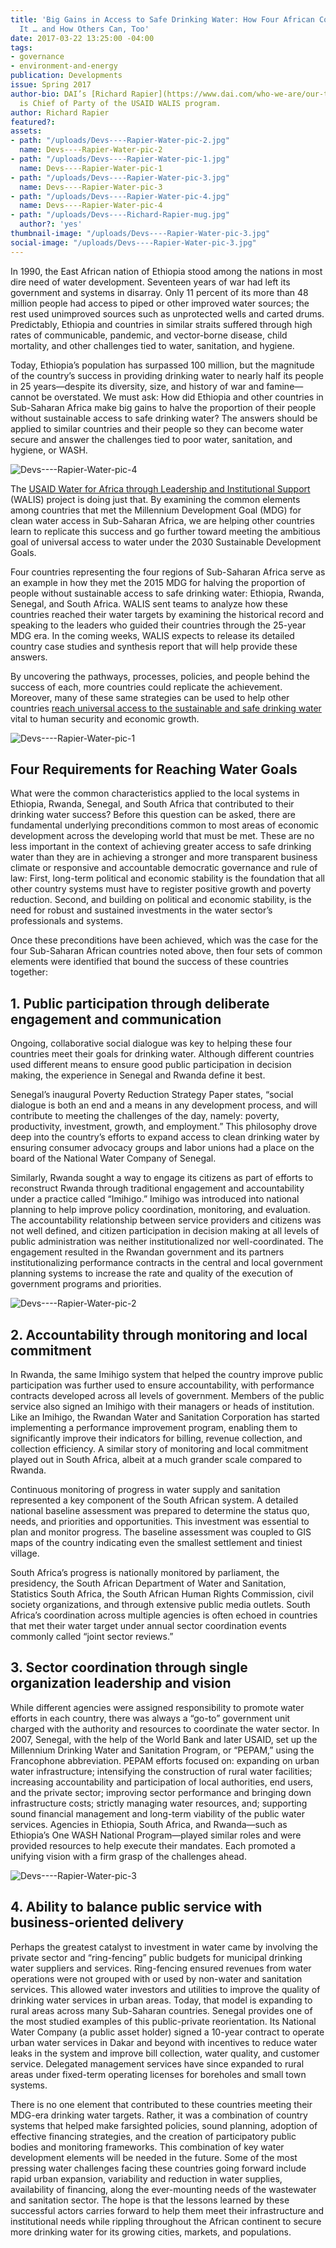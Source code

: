 ```yaml
---
title: 'Big Gains in Access to Safe Drinking Water: How Four African Countries Did
  It … and How Others Can, Too'
date: 2017-03-22 13:25:00 -04:00
tags:
- governance
- environment-and-energy
publication: Developments
issue: Spring 2017
author-bio: DAI’s [Richard Rapier](https://www.dai.com/who-we-are/our-team/richard-rapier)
  is Chief of Party of the USAID WALIS program.
author: Richard Rapier
featured?: 
assets:
- path: "/uploads/Devs----Rapier-Water-pic-2.jpg"
  name: Devs----Rapier-Water-pic-2
- path: "/uploads/Devs----Rapier-Water-pic-1.jpg"
  name: Devs----Rapier-Water-pic-1
- path: "/uploads/Devs----Rapier-Water-pic-3.jpg"
  name: Devs----Rapier-Water-pic-3
- path: "/uploads/Devs----Rapier-Water-pic-4.jpg"
  name: Devs----Rapier-Water-pic-4
- path: "/uploads/Devs----Richard-Rapier-mug.jpg"
  author?: 'yes'
thumbnail-image: "/uploads/Devs----Rapier-Water-pic-3.jpg"
social-image: "/uploads/Devs----Rapier-Water-pic-3.jpg"
---
```


In 1990, the East African nation of Ethiopia stood among the nations in most dire need of water development. Seventeen years of war had left its government and systems in disarray. Only 11 percent of its more than 48 million people had access to piped or other improved water sources; the rest used unimproved sources such as unprotected wells and carted drums. Predictably, Ethiopia and countries in similar straits suffered through high rates of communicable, pandemic, and vector-borne disease, child mortality, and other challenges tied to water, sanitation, and hygiene.




Today, Ethiopia’s population has surpassed 100 million, but the magnitude of the country’s success in providing drinking water to nearly half its people in 25 years—despite its diversity, size, and history of war and famine—cannot be overstated. We must ask: How did Ethiopia and other countries in Sub-Saharan Africa make big gains to halve the proportion of their people without sustainable access to safe drinking water? The answers should be applied to similar countries and their people so they can become water secure and answer the challenges tied to poor water, sanitation, and hygiene, or WASH.

![Devs----Rapier-Water-pic-4](/uploads/Devs----Rapier-Water-pic-4.jpg "USAID Ethiopia Urban Gardens Program. Photo: Nico Parkinson.") 

The [USAID Water for Africa through Leadership and Institutional Support](https://www.dai.com/our-work/projects/worldwide-water-africa-through-leadership-and-institutional-support-walis) (WALIS) project is doing just that. By examining the common elements among countries that met the Millennium Development Goal (MDG) for clean water access in Sub-Saharan Africa, we are helping other countries learn to replicate this success and go further toward meeting the ambitious goal of universal access to water under the 2030 Sustainable Development Goals. 

Four countries representing the four regions of Sub-Saharan Africa serve as an example in how they met the 2015 MDG for halving the proportion of people without sustainable access to safe drinking water: Ethiopia, Rwanda, Senegal, and South Africa. WALIS sent teams to analyze how these countries reached their water targets by examining the historical record and speaking to the leaders who guided their countries through the 25-year MDG era. In the coming weeks, WALIS expects to release its detailed country case studies and synthesis report that will help provide these answers.

By uncovering the pathways, processes, policies, and people behind the success of each, more countries could replicate the achievement. Moreover, many of these same strategies can be used to help other countries [reach universal access to the sustainable and safe drinking water](http://dai-global-developments.com/articles/clean-water-for-all-by-2030-no-really/) vital to human security and economic growth.

![Devs----Rapier-Water-pic-1](/uploads/Devs----Rapier-Water-pic-1.jpg "In Senegal. Photo: Ariadne Van Zandbergen.") 

## Four Requirements for Reaching Water Goals

What were the common characteristics applied to the local systems in Ethiopia, Rwanda, Senegal, and South Africa that contributed to their drinking water success? Before this question can be asked, there are fundamental underlying preconditions common to most areas of economic development across the developing world that must be met. These are no less important in the context of achieving greater access to safe drinking water than they are in achieving a stronger and more transparent business climate or responsive and accountable democratic governance and rule of law: First, long-term political and economic stability is the foundation that all other country systems must have to register positive growth and poverty reduction. Second, and building on political and economic stability, is the need for robust and sustained investments in the water sector’s professionals and systems.

Once these preconditions have been achieved, which was the case for the four Sub-Saharan African countries noted above, then four sets of common elements were identified that bound the success of these countries together:

## 1. Public participation through deliberate engagement and communication

Ongoing, collaborative social dialogue was key to helping these four countries meet their goals for drinking water. Although different countries used different means to ensure good public participation in decision making, the experience in Senegal and Rwanda define it best.  

Senegal’s inaugural Poverty Reduction Strategy Paper states, “social dialogue is both an end and a means in any development process, and will contribute to meeting the challenges of the day, namely: poverty, productivity, investment, growth, and employment.” This philosophy drove deep into the country’s efforts to expand access to clean drinking water by ensuring consumer advocacy groups and labor unions had a place on the board of the National Water Company of Senegal.

Similarly, Rwanda sought a way to engage its citizens as part of efforts to reconstruct Rwanda through traditional engagement and accountability under a practice called “Imihigo.” Imihigo was introduced into national planning to help improve policy coordination, monitoring, and evaluation. The accountability relationship between service providers and citizens was not well defined, and citizen participation in decision making at all levels of public administration was neither institutionalized nor well-coordinated. The engagement resulted in the Rwandan government and its partners institutionalizing performance contracts in the central and local government planning systems to increase the rate and quality of the execution of government programs and priorities.

![Devs----Rapier-Water-pic-2](/uploads/Devs----Rapier-Water-pic-2.jpg "Latrine built under the DAI-led USAID Burundi Agribusiness Program.") 
  
## 2. Accountability through monitoring and local commitment

In Rwanda, the same Imihigo system that helped the country improve public participation was further used to ensure accountability, with performance contracts developed across all levels of government. Members of the public service also signed an Imihigo with their managers or heads of institution. Like an Imihigo, the Rwandan Water and Sanitation Corporation has started implementing a performance improvement program, enabling them to significantly improve their indicators for billing, revenue collection, and collection efficiency. A similar story of monitoring and local commitment played out in South Africa, albeit at a much grander scale compared to Rwanda.

Continuous monitoring of progress in water supply and sanitation represented a key component of the South African system. A detailed national baseline assessment was prepared to determine the status quo, needs, and priorities and opportunities. This investment was essential to plan and monitor progress. The baseline assessment was coupled to GIS maps of the country indicating even the smallest settlement and tiniest village.

South Africa’s progress is nationally monitored by parliament, the presidency, the South African Department of Water and Sanitation, Statistics South Africa, the South African Human Rights Commission, civil society organizations, and through extensive public media outlets. South Africa’s coordination across multiple agencies is often echoed in countries that met their water target under annual sector coordination events commonly called “joint sector reviews.”

## 3. Sector coordination through single organization leadership and vision

While different agencies were assigned responsibility to promote water efforts in each country, there was always a “go-to” government unit charged with the authority and resources to coordinate the water sector. In 2007, Senegal, with the help of the World Bank and later USAID, set up the Millennium Drinking Water and Sanitation Program, or “PEPAM,” using the Francophone abbreviation. PEPAM efforts focused on: expanding on urban water infrastructure; intensifying the construction of rural water facilities; increasing accountability and participation of local authorities, end users, and the private sector; improving sector performance and bringing down infrastructure costs; strictly managing water resources, and; supporting sound financial management and long-term viability of the public water services. Agencies in Ethiopia, South Africa, and Rwanda—such as Ethiopia’s One WASH National Program—played similar roles and were provided resources to help execute their mandates. Each promoted a unifying vision with a firm grasp of the challenges ahead.
   
![Devs----Rapier-Water-pic-3](/uploads/Devs----Rapier-Water-pic-3.jpg) 

## 4. Ability to balance public service with business-oriented delivery

Perhaps the greatest catalyst to investment in water came by involving the private sector and “ring-fencing” public budgets for municipal drinking water suppliers and services. Ring-fencing ensured revenues from water operations were not grouped with or used by non-water and sanitation services. This allowed water investors and utilities to improve the quality of drinking water services in urban areas. Today, that model is expanding to rural areas across many Sub-Saharan countries. Senegal provides one of the most studied examples of this public-private reorientation. Its National Water Company (a public asset holder) signed a 10-year contract to operate urban water services in Dakar and beyond with incentives to reduce water leaks in the system and improve bill collection, water quality, and customer service. Delegated management services have since expanded to rural areas under fixed-term operating licenses for boreholes and small town systems.
  
There is no one element that contributed to these countries meeting their MDG-era drinking water targets. Rather, it was a combination of country systems that helped make farsighted policies, sound planning, adoption of effective financing strategies, and the creation of participatory public bodies and monitoring frameworks. This combination of key water development elements will be needed in the future. Some of the most pressing water challenges facing these countries going forward include rapid urban expansion, variability and reduction in water supplies, availability of financing, along the ever-mounting needs of the wastewater and sanitation sector. The hope is that the lessons learned by these successful actors carries forward to help them meet their infrastructure and institutional needs while rippling throughout the African continent to secure more drinking water for its growing cities, markets, and populations.
